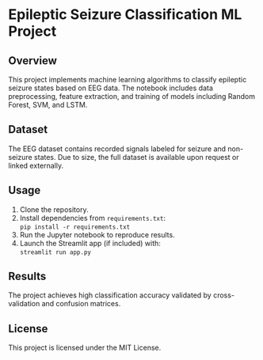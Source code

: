 # Epileptic Seizure Classification ML Project

## Overview
This project implements machine learning algorithms to classify epileptic seizure states based on EEG data. The notebook includes data preprocessing, feature extraction, and training of models including Random Forest, SVM, and LSTM.

## Dataset
The EEG dataset contains recorded signals labeled for seizure and non-seizure states. Due to size, the full dataset is available upon request or linked externally.

## Usage
1. Clone the repository.
2. Install dependencies from `requirements.txt`:  
   `pip install -r requirements.txt`  
3. Run the Jupyter notebook to reproduce results.
4. Launch the Streamlit app (if included) with:  
   `streamlit run app.py`

## Results
The project achieves high classification accuracy validated by cross-validation and confusion matrices.

## License
This project is licensed under the MIT License.

